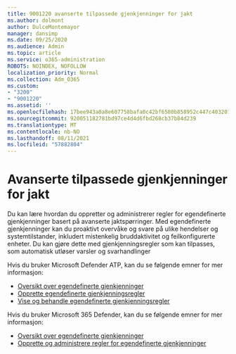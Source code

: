 ```yaml
---
title: 9001220 avanserte tilpassede gjenkjenninger for jakt
ms.author: dolmont
author: DulceMontemayor
manager: dansimp
ms.date: 09/25/2020
ms.audience: Admin
ms.topic: article
ms.service: o365-administration
ROBOTS: NOINDEX, NOFOLLOW
localization_priority: Normal
ms.collection: Adm_O365
ms.custom:
- "3200"
- "9001220"
ms.assetid: ''
ms.openlocfilehash: 17bee943a0a8e607758bafa0c42bf6580b858952c447c403207bebfba9d8d243
ms.sourcegitcommit: 920051182781bd97ce4d4d6fbd268cb37b84d239
ms.translationtype: MT
ms.contentlocale: nb-NO
ms.lasthandoff: 08/11/2021
ms.locfileid: "57882804"
---
```

# <a name="advanced-hunting-custom-detections"></a>Avanserte tilpassede gjenkjenninger for jakt

Du kan lære hvordan du oppretter og administrerer regler for egendefinerte gjenkjenninger basert på avanserte jaktspørringer. Med egendefinerte gjenkjenninger kan du proaktivt overvåke og svare på ulike hendelser og systemtilstander, inkludert mistenkelig bruddaktivitet og feilkonfigurerte enheter. Du kan gjøre dette med gjenkjenningsregler som kan tilpasses, som automatisk utløser varsler og svarhandlinger
  
Hvis du bruker Microsoft Defender ATP, kan du se følgende emner for mer informasjon: 
- [Oversikt over egendefinerte gjenkjenninger](https://docs.microsoft.com/windows/security/threat-protection/microsoft-defender-atp/overview-custom-detections)
- [Opprette egendefinerte gjenkjenningsregler](https://docs.microsoft.com/windows/security/threat-protection/microsoft-defender-atp/custom-detection-rules)
- [Vise og behandle egendefinerte gjenkjenningsregler](https://docs.microsoft.com/windows/security/threat-protection/microsoft-defender-atp/custom-detections-manage)

Hvis du bruker Microsoft 365 Defender, kan du se følgende emner for mer informasjon: 
- [Oversikt over egendefinerte gjenkjenninger](https://docs.microsoft.com/microsoft-365/security/mtp/custom-detections-overview)
- [Opprette og administrere regler for egendefinerte gjenkjenninger](https://docs.microsoft.com/microsoft-365/security/mtp/custom-detection-rules)
